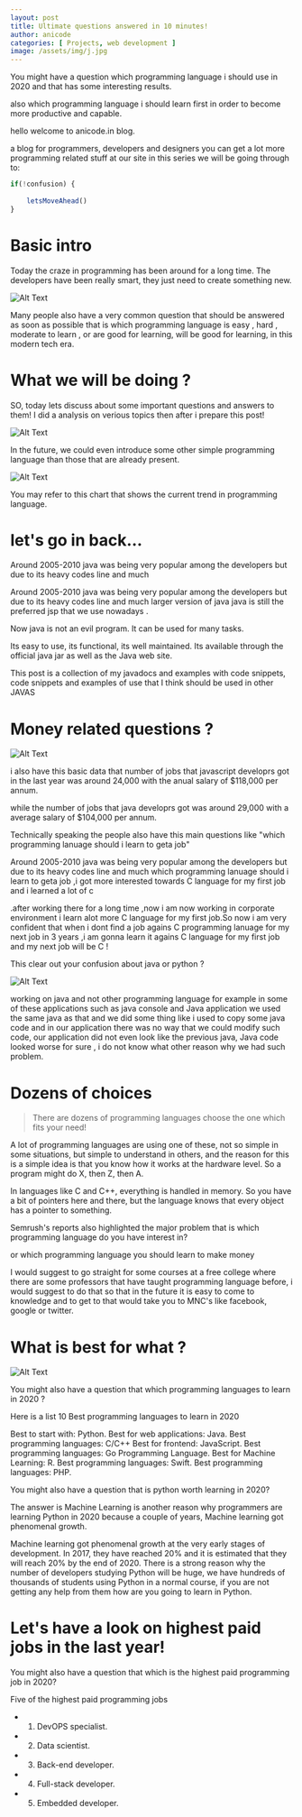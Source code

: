 ```yaml
---
layout: post
title: Ultimate questions answered in 10 minutes!
author: anicode
categories: [ Projects, web development ] 
image: /assets/img/j.jpg
---
```


You might have a question which programming language i should use in 2020 and  that has some interesting results.

also which programming language i should learn first in order to become  more productive and capable.

hello welcome to anicode.in blog.

a blog for programmers, developers and designers you can get a lot more programming related stuff at our site in this series we will be going through to: 

```js
if(!confusion) {
	
	letsMoveAhead()
}
```


# Basic intro

Today the craze in  programming has been around for a long time. The developers  have been really smart, they  just need to create something new.

![Alt Text](https://dev-to-uploads.s3.amazonaws.com/i/ze6fiunr26s5e84kt64j.gif)

Many people also have a very common question that  should be answered as soon as possible that is which programming language is easy , hard , moderate to learn  , or are good for learning,  will be good for learning, in this modern tech era.

# What we will be doing ?

SO, today lets discuss about some important questions and answers to them! I did a analysis on verious topics then after i prepare this post!

![Alt Text](https://dev-to-uploads.s3.amazonaws.com/i/io76450b0vmh64o2b7nw.jpg)


 In the future,  we could even introduce some other simple programming language than those  that are 
already present.

![Alt Text](https://dev-to-uploads.s3.amazonaws.com/i/a9k9nro1sgma8op9oivw.jpg)

You may refer to this chart that shows the current trend in programming  language.

# let's go in back...

Around 2005-2010 java was being very popular among the developers  but due to its heavy codes line and much 

Around 2005-2010 java was being very popular among the developers  but due to its heavy codes line and much larger version of java java is still the preferred jsp that we use nowadays .

Now java is not an evil program. It can be used for many tasks.

Its easy to use, its functional, its well maintained. Its available through the official java jar as well as the Java web site.

This post is a collection of my javadocs and examples with code snippets, code snippets and examples of use that I think should be used in other JAVAS

# Money related questions ?

![Alt Text](https://dev-to-uploads.s3.amazonaws.com/i/ky2wxiu0czvfwei19p92.jpg)

i also have this basic data that number of jobs that javascript developrs got in the last year was around 24,000 with the anual salary of $118,000 per annum.

while the number of jobs that java developrs got was around 29,000 with a average salary of $104,000 per annum.

Technically speaking the people also have this main questions like "which programming lanuage should i learn to geta job"

Around 2005-2010 java was being very popular among the developers  but due to its heavy codes line and much which programming lanuage should i learn to geta job ,i got more interested towards C language for my first job and i learned a lot of c 

.after working there for a long time ,now i am now working in corporate environment  i learn alot more C language for my first job.So now i am very confident that when i dont find a job agains C programming lanuage for my next job in 3 years ,i am gonna learn it agains C language for my first job and my next job will be C !

This clear out your confusion about java or python ?

![Alt Text](https://dev-to-uploads.s3.amazonaws.com/i/u9xnfnl5gjluus9b6uuh.jpg)

working on java and not other programming language for example in some of these applications such as java console and Java application we used the same java as that and we did some thing like i used to copy some java code and in our application there was no way that we could modify such code, our application did not even look like the previous java, Java code looked worse for sure , i do not know what other reason why we had such problem.


# Dozens of choices

> There are dozens of programming  languages choose the one which fits your need!


A lot of programming languages are using one of these, not so simple in some situations, but simple to understand in others, and the reason for this is a simple idea is that you know how it works at the hardware level. So a program might do X, then Z, then A.

In languages like C and C++, everything is handled in memory. So you have a bit of pointers here and there, but the language knows that every object has a pointer to something.

Semrush's reports also highlighted the major problem that is which programming language do you have interest in?

or which programming language you should learn to make money


 I would suggest to go straight for some courses at a free college where there are some professors that have taught programming language before, i would suggest to do that so that in the future it is easy to come to knowledge and to get to that would take you to MNC's like facebook, google or twitter.

# What is best for what ?

![Alt Text](https://dev-to-uploads.s3.amazonaws.com/i/je321te6l2ykc1lfn5s5.jpg)

You might also have a question that which programming languages to learn in 2020 ?

Here is a list 10 Best programming languages to learn in 2020

 Best to start with: Python.
Best for web applications: Java.
Best programming languages: C/C++
Best for frontend: JavaScript.
Best programming languages: Go Programming Language.
Best for Machine Learning: R.
Best programming languages: Swift.
Best programming languages: PHP.

You might also have a question that is python worth learning in 2020?

The answer is Machine Learning is another reason why programmers are learning Python in 2020 because a couple of years, Machine learning got phenomenal growth.

Machine learning got phenomenal growth at the very early stages of development. In 2017, they have reached 20% and it is estimated that they will reach 20% by the end of 2020. There is a strong reason why the number of developers studying Python will be huge, we have hundreds of thousands of students using Python in a normal course, if you are not getting any help from them how are you going to learn in Python.

# Let's have a look on highest paid jobs in the last year!


You might also have a question that which is the highest paid programming job in 2020?

Five of the highest paid programming jobs

 - 1. DevOPS specialist.
 - 2. Data scientist. 
 - 3. Back-end developer. 
 - 4. Full-stack developer. 
 - 5. Embedded developer.
